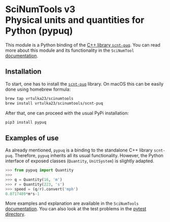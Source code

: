 # SciNumTools v3 <br/>Physical units and quantities for Python (pypuq)

This module is a Python binding of the [C++ library `scnt-puq`](https://github.com/vrtulka23/scnt-puq).
You can read more about this module and its functionality in the `SciNumTool` [documentation](https://vrtulka23.github.io/scnt-docs/).

## Installation

To start, one has to install the [`scnt-puq`](https://github.com/vrtulka23/scnt-puq) library.
On macOS this can be easily done using homebrew formula:

``` bash
brew tap vrtulka23/scinumtools
brew install vrtulka23/scinumtools/scnt-puq
```

After that, one can proceed with the usual PyPi installation:

```bash
pip3 install pypuq
```

## Examples of use

As already mentioned, `pypuq` is a binding to the standalone C++ library `scnt-puq`.
Therefore, `pypuq` inherits all its usual functionality.
However, the Python interface of exposed classes (`Quantity`, `UnitSystem`) is slightly adapted.
```python
>>> from pypuq import Quantity
>>> 
>>> q = Quantity(16, 'm')
>>> r = Quantity(223, 's')
>>> speed = (q/r).convert('mph')
0.0717489*m*s-1
```

More examples and explanation are available in the `SciNumTools` [documentation](https://vrtulka23.github.io/scnt-docs/).
You can also look at the test problems in the [pytest directory](https://github.com/vrtulka23/scnt-pypuq/tree/main/pytest).
